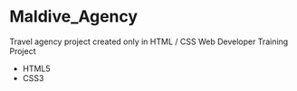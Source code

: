 # Maldive_Agency

Travel agency project created only in HTML / CSS
Web Developer Training Project

- HTML5
- CSS3
